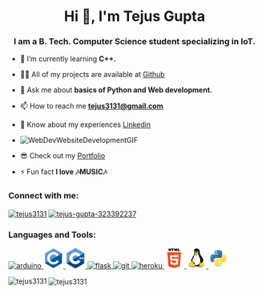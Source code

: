 <h1 align="center">Hi 👋, I'm Tejus Gupta</h1>
<h3 align="center">I am a B. Tech. Computer Science student specializing in IoT.</h3>

- 🌱 I’m currently learning **C++.**

- 👨‍💻 All of my projects are available at [Github](https://www.github.com/tejus3131/)

- 💬 Ask me about **basics of Python and Web development.**

- 📫 How to reach me **tejus3131@gmail.com**

- 📄 Know about my experiences [Linkedin](https://www.linkedin.com/in/tejus-gupta-323392237/)

- ![WebDevWebsiteDevelopmentGIF](https://github.com/tejus3131/tejus3131/assets/109463410/212da2f6-9ead-4d39-aa5f-4d6b50a97ba9)

- 😎 Check out my [Portfolio](https://tejus3131.github.io)

- ⚡ Fun fact **I love 🎶MUSIC🎶**

<h3 align="left">Connect with me:</h3>
<p align="left">
<a href="https://twitter.com/tejus3131" target="blank"><img align="center" src="https://raw.githubusercontent.com/rahuldkjain/github-profile-readme-generator/master/src/images/icons/Social/twitter.svg" alt="tejus3131" height="30" width="40" /></a>
<a href="https://linkedin.com/in/tejus-gupta-323392237" target="blank"><img align="center" src="https://raw.githubusercontent.com/rahuldkjain/github-profile-readme-generator/master/src/images/icons/Social/linked-in-alt.svg" alt="tejus-gupta-323392237" height="30" width="40" /></a>
</p>

<h3 align="left">Languages and Tools:</h3>
<p align="left"> <a href="https://www.arduino.cc/" target="_blank" rel="noreferrer"> <img src="https://cdn.worldvectorlogo.com/logos/arduino-1.svg" alt="arduino" width="40" height="40"/> </a> <a href="https://www.cprogramming.com/" target="_blank" rel="noreferrer"> <img src="https://raw.githubusercontent.com/devicons/devicon/master/icons/c/c-original.svg" alt="c" width="40" height="40"/> </a> <a href="https://www.w3schools.com/cpp/" target="_blank" rel="noreferrer"> <img src="https://raw.githubusercontent.com/devicons/devicon/master/icons/cplusplus/cplusplus-original.svg" alt="cplusplus" width="40" height="40"/> </a> <a href="https://flask.palletsprojects.com/" target="_blank" rel="noreferrer"> <img src="https://www.vectorlogo.zone/logos/pocoo_flask/pocoo_flask-icon.svg" alt="flask" width="40" height="40"/> </a> <a href="https://git-scm.com/" target="_blank" rel="noreferrer"> <img src="https://www.vectorlogo.zone/logos/git-scm/git-scm-icon.svg" alt="git" width="40" height="40"/> </a> <a href="https://heroku.com" target="_blank" rel="noreferrer"> <img src="https://www.vectorlogo.zone/logos/heroku/heroku-icon.svg" alt="heroku" width="40" height="40"/> </a> <a href="https://www.w3.org/html/" target="_blank" rel="noreferrer"> <img src="https://raw.githubusercontent.com/devicons/devicon/master/icons/html5/html5-original-wordmark.svg" alt="html5" width="40" height="40"/> </a> <a href="https://www.linux.org/" target="_blank" rel="noreferrer"> <img src="https://raw.githubusercontent.com/devicons/devicon/master/icons/linux/linux-original.svg" alt="linux" width="40" height="40"/> </a> <a href="https://www.python.org" target="_blank" rel="noreferrer"> <img src="https://raw.githubusercontent.com/devicons/devicon/master/icons/python/python-original.svg" alt="python" width="40" height="40"/> </a> </p>

<p><img align="left" src="https://github-readme-stats.vercel.app/api/top-langs?username=tejus3131&show_icons=true&locale=en&layout=compact" alt="tejus3131" /></p>

<p>&nbsp;<img align="center" src="https://github-readme-stats.vercel.app/api?username=tejus3131&show_icons=true&locale=en" alt="tejus3131" /></p>
